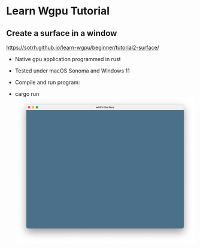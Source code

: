 # Learn Wgpu Tutorial
## Create a surface in a window

https://sotrh.github.io/learn-wgpu/beginner/tutorial2-surface/

* Native gpu application programmed in rust
* Tested under macOS Sonoma and Windows 11

* Compile and run program:
* cargo run
![alt text](https://github.com/carlosvneto/wgpu-02-surface/blob/main/images/screen.png?raw=true)
